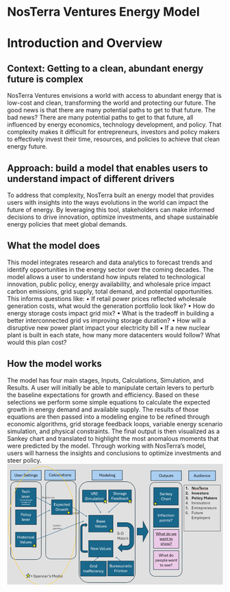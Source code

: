 # NosTerra Ventures Energy Model 
# Introduction and Overview

## Context: Getting to a clean, abundant energy future is complex
NosTerra Ventures envisions a world with access to abundant energy that is low-cost and clean, transforming the world and protecting our future.  The good news is that there are many potential paths to get to that future. The bad news? There are many potential paths to get to that future, all influenced by energy economics, technology development, and policy.  That complexity makes it difficult for entrepreneurs, investors and policy makers to effectively invest their time, resources, and policies to achieve that clean energy future.

## Approach: build a model that enables users to understand impact of different drivers
To address that complexity, NosTerra built an energy model that provides users with insights into the ways evolutions in the world can impact the future of energy. By leveraging this tool, stakeholders can make informed decisions to drive innovation, optimize investments, and shape sustainable energy policies that meet global demands.

## What the model does
This model integrates research and data analytics to forecast trends and identify opportunities in the energy sector over the coming decades.  The model allows a user to understand how inputs related to technological innovation, public policy, energy availability, and wholesale price impact carbon emissions, grid supply, total demand, and potential opportunities.  This informs questions like:
•	If retail power prices reflected wholesale generation costs, what would the generation portfolio look like?
•	How do energy storage costs impact grid mix?
•	What is the tradeoff in building a better interconnected grid vs improving storage duration? 
•	How will a disruptive new power plant impact your electricity bill
•	If a new nuclear plant is built in each state, how many more datacenters would follow? What would this plan cost?

## How the model works
The model has four main stages, Inputs, Calculations, Simulation, and Results.  A user will initially be able to manipulate certain levers to perturb the baseline expectations for growth and efficiency.  Based on these selections we perform some simple equations to calculate the expected growth in energy demand and available supply.  The results of those equations are then passed into a modeling engine to be refined through economic algorithms, grid storage feedback loops, variable energy scenario simulation, and physical constraints.  The final output is then visualized as a Sankey chart and translated to highlight the most anomalous moments that were predicted by the model.  Through working with NosTerra’s model, users will harness the insights and conclusions to optimize investments and steer policy.
![pic](ModelDiagram/ComplexModel.png)

